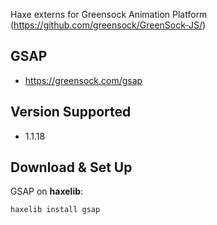 Haxe externs for Greensock Animation Platform (https://github.com/greensock/GreenSock-JS/)

## GSAP
- https://greensock.com/gsap

## Version Supported
- 1.1.18

## Download & Set Up
GSAP on **haxelib**:
```
haxelib install gsap
```
